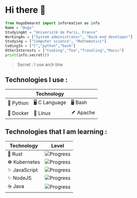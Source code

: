 <h1> Hi there 👋 </h1>

```python
from HugoDemaret import information as info
Name = "Hugo"
StudyingAt = "Université de Paris, France"
WorkingAs = ["System administrator", "Back-end developer"]
Studying = ["Computer science", "Mathematics"]
CodingIn = ["C","python","bash"]
OtherInterests = ["Cooking","Tea","Traveling","Music"]
print(info.secret())
```
> Secret : I use arch btw

<h2>Technologies I use :</h2>

|           | Technology |                      |
| ------------- | ------------- |--------------|
| 🐍 Python  | 🖥️ C Language |      🖥️ Bash    |
| 🐳 Docker  | 🐧 Linux  |  🪶 Apache   |



<h2>Technologies that I am learning :</h2>

| Technology  | Level |
| ------------- | ------------- |
| 🦀 Rust  | ![Progress](https://progress-bar.dev/33/) |
| ☸ Kubernetes | ![Progress](https://progress-bar.dev/25/) |
| ✨ JavaScript |![Progress](https://progress-bar.dev/25/) |
| ✨ NodeJS| ![Progress](https://progress-bar.dev/50/)|
| ☕ Java |![Progress](https://progress-bar.dev/25/)|

